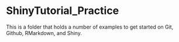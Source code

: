 # ShinyTutorial_Practice
This is a folder that holds a number of examples to get started on Git, Github, RMarkdown, and Shiny. 
